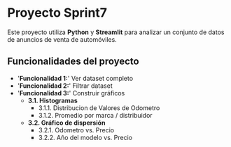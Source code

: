 # Proyecto Sprint7

Este proyecto utiliza **Python** y **Streamlit** para analizar un conjunto de datos de anuncios de venta de automóviles.

## Funcionalidades del proyecto
- '**Funcionalidad 1:**' Ver dataset completo
- '**Funcionalidad 2:**' Filtrar dataset
- '**Funcionalidad 3:**' Construir gráficos
    - **3.1. Histogramas**
        - 3.1.1. Distribucion de Valores de Odometro
        - 3.1.2. Promedio por marca / distribuidor
    - **3.2. Gráfico de dispersión**
        - 3.2.1. Odometro vs. Precio
        - 3.2.2. Año del modelo vs. Precio